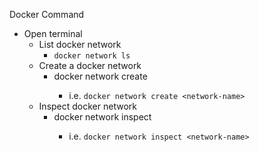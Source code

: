 Docker Command

* Open terminal
  * List docker network
    * `docker network ls`
  * Create a docker network
    * docker network create <network-name>
      * i.e. `docker network create <network-name>`
  * Inspect docker network
    * docker network inspect <network-name>
      * i.e. `docker network inspect <network-name>`
